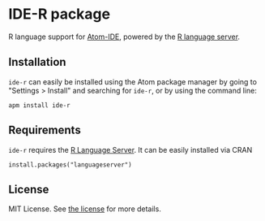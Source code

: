 # IDE-R package

R language support for [Atom-IDE](https://ide.atom.io/), powered by the [R language server](https://github.com/REditorSupport/languageserver).

## Installation

`ide-r` can easily be installed using the Atom package manager by going to "Settings > Install" and searching for `ide-r`, or by using the command line:

```
apm install ide-r
```

## Requirements

`ide-r` requires the [R Language Server](https://github.com/REditorSupport/languageserver).
It can be easily installed via CRAN
```
install.packages("languageserver")
```


## License
MIT License.  See [the license](LICENSE.md) for more details.
